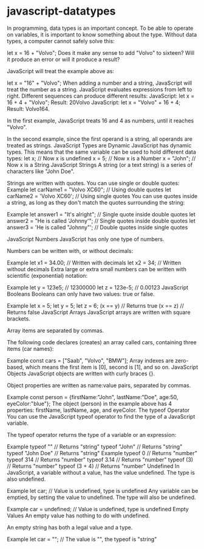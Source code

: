 # javascript-datatypes
In programming, data types is an important concept.  To be able to operate on variables, it is important to know something about the type.
Without data types, a computer cannot safely solve this:

let x = 16 + "Volvo";
Does it make any sense to add "Volvo" to sixteen? Will it produce an error or will it produce a result?

JavaScript will treat the example above as:

let x = "16" + "Volvo";
When adding a number and a string, JavaScript will treat the number as a string.
JavaScript evaluates expressions from left to right. Different sequences can produce different results:
JavaScript:
let x = 16 + 4 + "Volvo";
Result: 20Volvo
JavaScript:
let x = "Volvo" + 16 + 4;
Result:  Volvo164.

In the first example, JavaScript treats 16 and 4 as numbers, until it reaches "Volvo".

In the second example, since the first operand is a string, all operands are treated as strings.
JavaScript Types are Dynamic
JavaScript has dynamic types. This means that the same variable can be used to hold different data types:
let x;           // Now x is undefined
x = 5;           // Now x is a Number
x = "John";      // Now x is a String
JavaScript Strings
A string (or a text string) is a series of characters like "John Doe".

Strings are written with quotes. You can use single or double quotes:
Example
let carName1 = "Volvo XC60";   // Using double quotes
let carName2 = 'Volvo XC60';   // Using single quotes
You can use quotes inside a string, as long as they don't match the quotes surrounding the string:

Example
let answer1 = "It's alright";             // Single quote inside double quotes
let answer2 = "He is called 'Johnny'";    // Single quotes inside double quotes
let answer3 = 'He is called "Johnny"';    // Double quotes inside single quotes

JavaScript Numbers
JavaScript has only one type of numbers.

Numbers can be written with, or without decimals:

Example
let x1 = 34.00;     // Written with decimals
let x2 = 34;        // Written without decimals
Extra large or extra small numbers can be written with scientific (exponential) notation:

Example
let y = 123e5;      // 12300000
let z = 123e-5;     // 0.00123
JavaScript Booleans
Booleans can only have two values: true or false.

Example
let x = 5;
let y = 5;
let z = 6;
(x == y)       // Returns true
(x == z)       // Returns false
JavaScript Arrays
JavaScript arrays are written with square brackets.

Array items are separated by commas.

The following code declares (creates) an array called cars, containing three items (car names):

Example
const cars = ["Saab", "Volvo", "BMW"];
Array indexes are zero-based, which means the first item is [0], second is [1], and so on.
JavaScript Objects
JavaScript objects are written with curly braces {}.

Object properties are written as name:value pairs, separated by commas.

Example
const person = {firstName:"John", lastName:"Doe", age:50, eyeColor:"blue"};
The object (person) in the example above has 4 properties: firstName, lastName, age, and eyeColor.
The typeof Operator
You can use the JavaScript typeof operator to find the type of a JavaScript variable.

The typeof operator returns the type of a variable or an expression:

Example
typeof ""             // Returns "string"
typeof "John"         // Returns "string"
typeof "John Doe"     // Returns "string"
Example
typeof 0              // Returns "number"
typeof 314            // Returns "number"
typeof 3.14           // Returns "number"
typeof (3)            // Returns "number"
typeof (3 + 4)        // Returns "number"
Undefined
In JavaScript, a variable without a value, has the value undefined. The type is also undefined.

Example
let car;    // Value is undefined, type is undefined
Any variable can be emptied, by setting the value to undefined. The type will also be undefined.

Example
car = undefined;    // Value is undefined, type is undefined
Empty Values
An empty value has nothing to do with undefined.

An empty string has both a legal value and a type.

Example
let car = "";    // The value is "", the typeof is "string"
